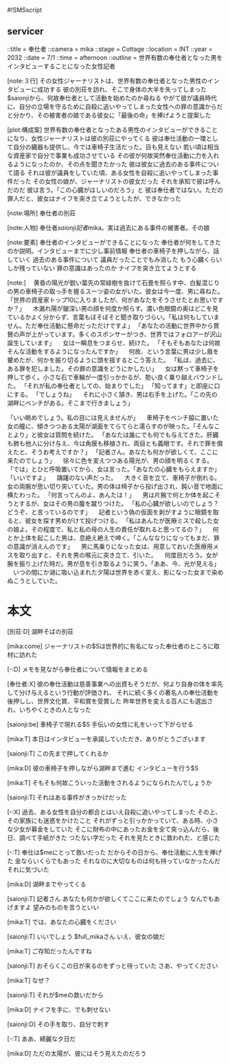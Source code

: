 #!SMSscript

## servicer

::title = 奉仕者
::camera = mika
::stage = Cottage
::location = INT
::year = 2032
::date = 7/1
::time = afternoon
::outline = 世界有数の奉仕者となった男をインタビューすることになった女性記者

[note:３行]
その女性ジャーナリストは、世界有数の奉仕者となった男性のインタビューに成功する
彼の別荘を訪れ、そこで身体の大半を失ってしまった$saionjiから、何故奉仕者として活動を始めたのか尋ねる
やがて彼が議員時代に、自分の立場を守るために自殺に追いやってしまった女性への罪の意識からだと分かり、その被害者の娘である彼女に「最後の命」を捧げようと提案した

[plot:構成案]
世界有数の奉仕者となったある男性のインタビューができることになり、女性ジャーナリストは彼の別荘にやってくる
彼は奉仕活動の一環として自分の臓器も提供し、今では車椅子生活だった。目も見えない
若い頃は相当な資産家で自分で事業も成功させている
その彼が何故突然奉仕活動に力を入れるようになったのか、その点を聞きたかった
彼は彼女に過去のある事件について語る
それは彼が議員をしていた頃、ある女性を自殺に追いやってしまった事件だった
その女性の娘が、ジャーナリストの彼女だった
それを承知で彼は呼んだのだ
彼は言う。「この心臓がほしいのだろう」と
彼は奉仕者ではない。ただの罪人だと、彼女はナイフを突き立てようとしたが、できなかった

[note:場所]
奉仕者の別荘

[note:人物]
奉仕者$saionji
記者$mika。実は過去にある事件の被害者。その娘

[note:要素]
奉仕者のインタビューができることになった
奉仕者が何をしてきたのか説明。インタビューまでに少し事前情報
奉仕者の車椅子を押しながら、話していく
過去のある事件について
議員だったことでもみ消した
もう心臓くらいしか残っていない
罪の意識はあったのか
ナイフを突き立てようとする


[note:]
　黄昏の陽光が鋭い葉先の常緑樹を抜けて石畳を照らす中、白髪混じりの男の車椅子の取っ手を握るスーツ姿の女がいた。彼女は今一度、男に尋ねた。
「世界の資産家トップ10に入りましたが、何があなたをそうさせたとお思いですか？」
　木漏れ陽が皺深い男の顔を何度か照らす。濃い色眼鏡の奥はどこを見ているかよく分からず、言葉もぼそぼそと聞き取りづらい。「私は何もしていません。ただ奉仕活動に懸命だっただけですよ」
「あなたの活動に世界中から賞賛の声が上がっています。多くのスポンサーがつき、世界ではフォロアーが沢山誕生しています」
　女は一瞬息をつまらせ、続けた。
「そもそもあなたは何故そんな活動をするようになったんですか」
　何故、という言葉に男は少し眉を顰めたが、何かを振り切るように頭を揺するとこう答えた。
「私は、過去に、ある罪を犯しました。その罪の意識をどうにかしたい」
　女は黙って車椅子を押して歩く。小さな石で車輪が一度引っかかるが、勢い良く乗り越えバウンドした。
「それが私の奉仕者としての、始まりでした」
「知ってます」と即座に口にする。
「でしょうね」
　それに小さく頷き、男は右手を上げた。「この先の湖畔にベンチがある。そこまで行きましょう」

「いい眺めでしょう。私の目には見えませんが」
　車椅子をベンチ脇に置いた女の瞳に、傾きつつある太陽が湖面をてらてらと濡らすのが映った。「そんなことより」と彼女は質問を続けた。
「あなたは誰にでも何でも与えてきた。肝臓も肺も他人に分け与え、今は角膜も移植され、両目とも義眼です。それで罪を償えたと、そうお考えですか？」
「記者さん。あなたも何かが欲しくて、ここに来たのでしょう」
　徐々に色を変えつつある陽光が、男の顔を明るくする。
「では」とひと呼吸置いてから、女は言った。「あなたの心臓をもらえますか」
「いいですよ」
　躊躇のない声だった。
　大きく音を立て、車椅子が倒れる。女の両腕が思い切り突いていた。男の体は椅子から投げ出され、鈍い音で地面に横たわった。
「何言ってんのよ、あんたは！」
　男は片腕で何とか体を起こそうとするが、女はその男の腹を蹴りつけた。
「私の心臓が欲しいのでしょう？　どうぞ、と言っているのです」
　記者という偽の仮面を剥がすように眼鏡を取ると、彼女を探す男めがけて投げつける。
「私はあんたが医療ミスで殺した女の娘よ。その程度で、私と私の母の人生の責任が取れると思ってるの？」
　何とか上体を起こした男は、息絶え絶えで呻く。「こんななりになってもまだ、罪の意識が消えんのです」
　男に馬乗りになった女は、用意しておいた医療用メスを取り出すと、それを男の喉元に突き立て、引いた。
　何度目だろう。女が腕を振り上げた時だ。男が息を引き取るように笑う。「ああ、今、光が見える」
　いつの間にか湖に吸い込まれた夕陽は世界を赤く変え、影になった女まで染めぬこうとしていた。


# 本文

[別荘:D]
湖畔そばの別荘

[mika:come]
ジャーナリストの$Sは世界的に有名になった奉仕者のところに取材に訪れた

[-:D]
メモを見ながら奉仕者について情報をまとめる

[奉仕者:X]
彼の奉仕活動は慈善事業への出資もそうだが、何より自身の体を率先して分け与えるという行動が評価され、
それに続く多くの著名人の奉仕活動を後押しし、世界文化賞、平和賞を受賞した
昨年世界を変える百人にも選出され、いちやくときの人となった

[saionji:be]
車椅子で現れる$S
手伝いの女性に礼をいって下がらせる

[mika:T]
本日はインタビューを承諾していただき、ありがとうございます

[saionji:T]
この先まで押してくれるか

[mika:D]
彼の車椅子を押しながら湖畔まで進む
インタビューを行う$S

[mika:T]
そもそも何故こういった活動をされるようになられたんでしょうか

[saionji:T]
それはある事件がきっかけだった

[-:X]
過去、ある女性を自分の都合とはいえ自殺に追いやってしまった
その上、その家族にも迷惑をかけたこと
それがずっと引っかかっていて、ある時、小さな少女が募金をしていた
そこに財布の中にあったお金を全て突っ込んだら、後日、調べて手紙がきた
つたない字だった
それを見たときに救われた、と感じた

[-:T]
奉仕は$meにとって救いだった
だからその日から、奉仕活動に人生を捧げた
金ならいくらでもあった
それなのに大切なものは何も持っていなかったんだ
それに気づいた

[mika:D]
湖畔までやってくる

[saionji:T]
記者さん
あなたも何かが欲しくてここに来たのでしょう
なんでもあげますよ
望みのものを言うといい

[mika:T]
では、あなたの心臓をください

[saionji:T]
いいでしょう
$full_mikaさん
いえ、彼女の娘だ

[mika:T]
ご存知だったんですね

[saionji:T]
おそらくこの日が来るのをずっと待っていた
さあ、やってください

[mika:T]
なぜ？

[saionji:T]
それが$meの救いだから

[mika:D]
ナイフを手に、でも刺せない

[saionji:D]
その手を取り、自分で刺す

[-:T]
ああ、綺麗な夕日だ

[mika:D]
ただの太陽が、彼にはそう見えたのだろう
